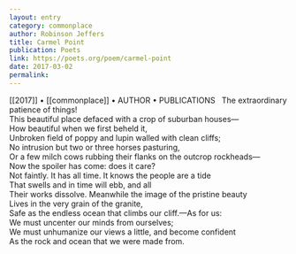 ```yaml
---
layout: entry
category: commonplace
author: Robinson Jeffers
title: Carmel Point
publication: Poets
link: https://poets.org/poem/carmel-point
date: 2017-03-02
permalink: 
---
```


[[2017]] • [[commonplace]] • AUTHOR • PUBLICATIONS 
 
The extraordinary patience of things! 
<br>This beautiful place defaced with a crop of suburban houses—
<br>How beautiful when we first beheld it,
<br>Unbroken field of poppy and lupin walled with clean cliffs;
<br>No intrusion but two or three horses pasturing,
<br>Or a few milch cows rubbing their flanks on the outcrop rockheads—
<br>Now the spoiler has come: does it care?
<br>Not faintly. It has all time. It knows the people are a tide
<br>That swells and in time will ebb, and all
<br>Their works dissolve. Meanwhile the image of the pristine beauty
<br>Lives in the very grain of the granite,
<br>Safe as the endless ocean that climbs our cliff.—As for us:
<br>We must uncenter our minds from ourselves;
<br>We must unhumanize our views a little, and become confident
<br>As the rock and ocean that we were made from.